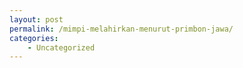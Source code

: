 ```yaml
---
layout: post
permalink: /mimpi-melahirkan-menurut-primbon-jawa/
categories:
    - Uncategorized
---
```


